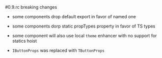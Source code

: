 #0.9.rc breaking changes
- some components drop default export in favor of named one
- some components dorp static propTypes property in favor of TS types
- some component will also use local `theme` enhancer with no support for statics hoist

- `IButtonProps` was replaced with `TButtonProps`